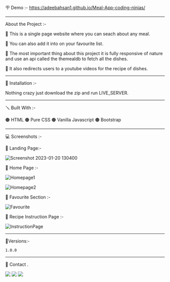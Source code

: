 
🪧 Demo :-  https://adeebahsan1.github.io/Meal-App-coding-ninjas/

---
About the Project :-

🔴 This is a single page website where you can seach about any meal.

🔴 You can also add it into on your favourite list.

🔴 The most important thing about this project it is fully responsive of nature and use an api called the themealdb to fetch all the dishes.

🔴 It also redirects users to a youtube videos for the recipe of dishes.


---

📐 Installation :-

Nothing crazy just download the zip and run LIVE_SERVER.

---

🪛 Built With :-

🟠 HTML
🟠 Pure CSS
🟠 Vanilla Javascript
🟠 Bootstrap

---

💻 Screenshots :-

🔴 Landing Page:-

![Screenshot 2023-01-20 130400](https://user-images.githubusercontent.com/86068467/213666054-b4ea0a5b-ae40-4a92-8f67-69368fec4143.png)

🔴 Home Page :-

![Homepage1](https://user-images.githubusercontent.com/86068467/213669017-5c2dd093-1e81-44f9-a1a5-47aebfa8f7af.png)

![Homepage2](https://user-images.githubusercontent.com/86068467/213669113-0775d71d-8805-48e0-af0e-1d084988a947.png)

🔴 Favourite Section :-

![Favourite](https://user-images.githubusercontent.com/86068467/213669219-9e6fdf29-d26f-42ef-91a0-617afdf25b70.png)

🔴 Recipe Instruction Page :-

![InstructionPage](https://user-images.githubusercontent.com/86068467/213669374-3983f32b-278b-478a-a150-905ee9e66ce9.png)

---

🚦Versions:-

    1.0.0

---

🙎 Contact .

<a href="https://www.linkedin.com/in/ahsan-adeeb-3a2158203/"><img src="https://img.shields.io/badge/-Ahsan%20Adeeb-0077B5?style=flat&logo=Linkedin&logoColor=white"/></a>
<a href="mailto:adeebahsan10@gmail.com"><img src="https://img.shields.io/badge/-adeebahsan10@gmail.com-D14836?style=flat&logo=Gmail&logoColor=white"/></a>
<a href="https://twitter.com/MrAdeeb12"><img src="https://img.shields.io/twitter/url?color=White&label=Ahsan%20Adeeb&style=social&url=https%3A%2F%2Ftwitter.com%2FMrAdeeb12"/></a>

